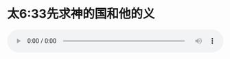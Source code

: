 # 太6:33先求神的国和他的义

<audio style="width: 100%;" preload="false" controls controlslist="nodownload"><source src="//file.simai.life/audio/mp3/old/12287.mp3" type="audio/mpeg">Your browser does not support the audio element.</audio>


